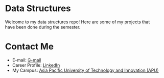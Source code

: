 # Data Structures

Welcome to my data structures repo! Here are some of my projects that have been done during the semester.

# Contact Me
* E-mail: [G-mail](https://mail.google.com/mail/?view=cm&fs=1&to=jinghoong2000@gmail.com&su=SUBJECT&body=BODY)
* Career Profile: [LinkedIn](https://www.linkedin.com/in/loh-jing-hoong-14a187186/)
* My Campus: [Asia Pacific University of Technology and Innovation (APU)](https://new.apu.edu.my/)
